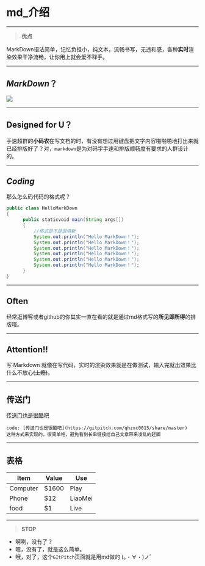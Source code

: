 # md_介绍

---
>  **优点**

MarkDown语法简单，记忆负担小，纯文本，流畅书写，无违和感，各种**实时**渲染效果干净流畅，让你用上就会爱不释手。

---
##  *MarkDown*？
![](http://ou9i51fe5.bkt.clouddn.com/markdown.jpg)

---
## Designed for U？

手速超群的**小码农**在写文档的时，有没有想过用键盘把文字内容啪啪啪地打出来就已经排版好了？对，`markdown`是为对码字手速和排版顺畅度有要求的人群设计的。

---
## *Coding*

那么怎么码代码的格式呢？
```java
public class HelloMarkDown
{
      public staticvoid main(String args[])
      {
          //格式是不是很清新
          System.out.println("Hello MarkDown！");
          System.out.println("Hello MarkDown！");
          System.out.println("Hello MarkDown！");
          System.out.println("Hello MarkDown！");
          System.out.println("Hello MarkDown！");
          System.out.println("Hello MarkDown！");
      }
}
```

---
## Often

经常逛博客或者github的你其实一直在看的就是通过md格式写的**所见即所得**的排版哦。

---
## Attention!!

写 Markdown 就像在写代码，实时的渲染效果就是在做测试，输入完就出效果比什么不放心~~(上瘾)~~。

---


## 传送门

[传送门也是很酷吧](https://gitpitch.com/qhzxc0015/share/master)

```
code: [传送门也是很酷吧](https://gitpitch.com/qhzxc0015/share/master)
这种方式来实现的，很简单吧，避免看到长串链接给自己文章带来凌乱的赶脚
```

---

## 表格


| Item     | Value | Use     |
| -------- | ----- | ------- |
| Computer | $1600 | Play    |
| Phone    | $12   | LiaoMei |
| food     | $1    | Live    |

---
>  **STOP**

- 啊咧，没有了？
- 嗯，没有了，就是这么简单。
- 哦，对了，这个`GItPitch`页面就是用md做的 (。・∀・)ノ゛